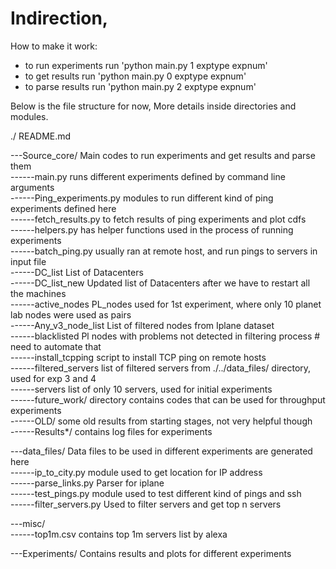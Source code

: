 # Indirection,

How to make it work:
- to run experiments run 'python main.py 1 exptype expnum'
- to get results run 'python main.py 0 exptype expnum'
- to parse results run 'python main.py 2 exptype expnum'


Below is the file structure for now, More details inside directories and modules.  

./
README.md

---Source_core/ 		  Main codes to run experiments and get results and parse them  
------main.py 			  runs different experiments defined by command line arguments  
------Ping_experiments.py modules to run different kind of ping experiments defined here  
------fetch_results.py    to fetch results of ping experiments and plot cdfs  
------helpers.py          has helper functions used in the process of running experiments  
------batch_ping.py       usually ran at remote host, and run pings to servers in input file  
------DC_list             List of Datacenters  
------DC_list_new         Updated list of Datacenters after we have to restart all the machines  
------active_nodes        PL_nodes used for 1st experiment, where only 10 planet lab nodes were used as pairs  
------Any_v3_node_list    List of filtered nodes from Iplane dataset  
------blacklisted         Pl nodes with problems not detected in filtering process # need to automate that  
------install_tcpping     script to install TCP ping on remote hosts  
------filtered_servers    list of filtered servers from ./../data_files/ directory, used for exp 3 and 4  
------servers             list of only 10 servers, used for initial experiments  
------future_work/        directory contains codes that can be used for throughput experiments  
------OLD/                some old results from starting stages, not very helpful though  
------Results*/           contains log files for experiments  
  
---data_files/            Data files to be used in different experiments are generated here  
------ip_to_city.py 	  module used to get location for IP address  
------parse_links.py      Parser for iplane  
------test_pings.py       module used to test different kind of pings and ssh  
------filter_servers.py   Used to filter servers and get top n servers  
  
---misc/  
------top1m.csv          contains top 1m servers list by alexa  
  
---Experiments/          Contains results and plots for different experiments  
